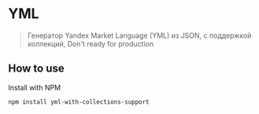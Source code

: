 YML
============================

> Генератор Yandex Market Language (YML) из JSON, с поддержкой коллекций, 
> Don't ready for production

## How to use

Install with NPM

```shell
npm install yml-with-collections-support
```